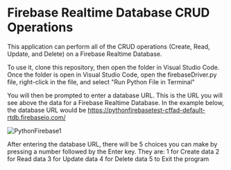 # Firebase Realtime Database CRUD Operations

This application can perform all of the CRUD operations (Create, Read, Update, and Delete) on a Firebase Realtime Database.  

To use it, clone this repository, then open the folder in Visual Studio Code.  Once the folder is open in Visual Studio Code, open the firebaseDriver.py file, right-click in the file, and select "Run Python File in Terminal"

You will then be prompted to enter a database URL.  This is the URL you will see above the data for a Firebase Realtime Database.  In the example below, the database URL would be https://pythonfirebasetest-cffad-default-rtdb.firebaseio.com/

![PythonFirebase1](https://user-images.githubusercontent.com/43326454/158519236-ac7f6106-301a-4edf-b60b-e4d837fbedfe.jpg)

After entering the database URL, there will be 5 choices you can make by pressing a number followed by the Enter key.  They are:
1 for Create data
2 for Read data
3 for Update data
4 for Delete data
5 to Exit the program
